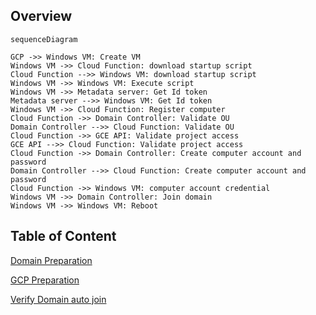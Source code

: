 ##  Overview


```mermaid
sequenceDiagram

GCP ->> Windows VM: Create VM
Windows VM ->> Cloud Function: download startup script
Cloud Function -->> Windows VM: download startup script
Windows VM ->> Windows VM: Execute script
Windows VM ->> Metadata server: Get Id token
Metadata server -->> Windows VM: Get Id token
Windows VM ->> Cloud Function: Register computer
Cloud Function ->> Domain Controller: Validate OU
Domain Controller -->> Cloud Function: Validate OU
Cloud Function ->> GCE API: Validate project access
GCE API -->> Cloud Function: Validate project access
Cloud Function ->> Domain Controller: Create computer account and password
Domain Controller -->> Cloud Function: Create computer account and password
Cloud Function ->> Windows VM: computer account credential
Windows VM ->> Domain Controller: Join domain
Windows VM ->> Windows VM: Reboot
```
##  Table of Content

[Domain Preparation](./domain-preparation.md)

[GCP Preparation](./gcp-preparation.md)

[Verify Domain auto join](./verify.md)